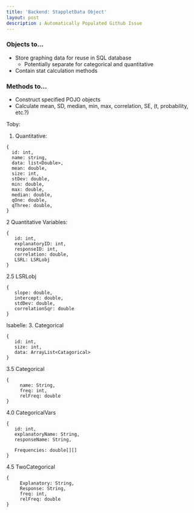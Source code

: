 ```yaml
---
title: 'Backend: StappletData Object'
layout: post
description : Automatically Populated Github Issue
---
```


### Objects to...

* Store graphing data for reuse in SQL database
    - Potentially separate for categorical and quantitative
* Contain stat calculation methods

### Methods to...

* Construct specified POJO objects
* Calculate mean, SD, median, min, max, correlation, SE, (t, probability, etc.?)


Toby:
1. Quantitative:
```
{ 
  id: int,
  name: string,
  data: list<Double>,
  mean: double,
  size: int,
  stDev: double,
  min: double,
  max: double,
  median: double,
  qOne: double,
  qThree: double,
}
```

2 Quantitative Variables:
```
{
   id: int,
   explanatoryID: int,
   responseID: int,
   correlation: double,
   LSRL: LSRLobj
}
```

2.5 LSRLobj
```
{
   slope: double,
   intercept: double,
   stdDev: double,
   correlationSqr: double
}
```

Isabelle:
3. Categorical
```
{
   id: int,
   size: int,
   data: ArrayList<Catagorical>
}
```

3.5 Categorical 
```
{
     name: String,
     freq: int,
     relFreq: double
}
```

4.0 CategoricalVars
```
{
   id: int,
   explanatoryName: String,
   responseName: String,
   
   Frequencies: double[][]
}
```

4.5 TwoCategorical 
```
{
     Explanatory: String,
     Response: String,
     freq: int,
     relFreq: double
}
```



